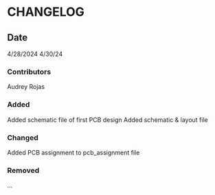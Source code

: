 # CHANGELOG

## Date
4/28/2024
4/30/24

### Contributors
Audrey Rojas

### Added
Added schematic file of first PCB design
Added schematic & layout file

### Changed
Added PCB assignment to pcb_assignment file

### Removed
...
